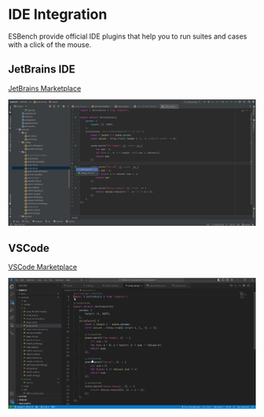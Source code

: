 # IDE Integration

ESBench provide official IDE plugins that help you to run suites and cases with a click of the mouse.

## JetBrains IDE

[JetBrains Marketplace](https://plugins.jetbrains.com/plugin/24361-esbench)

![IDEA Screenshot](./idea-plugin.png)

## VSCode

[VSCode Marketplace](https://marketplace.visualstudio.com/items?itemName=Kaciras.esbench-vscode)

![VSCode Screenshot](./vscode-plugin.png)
